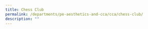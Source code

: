 ```yaml
---
title: Chess Club
permalink: /departments/pe-aesthetics-and-cca/cca/chess-club/
description: ""
---
```

